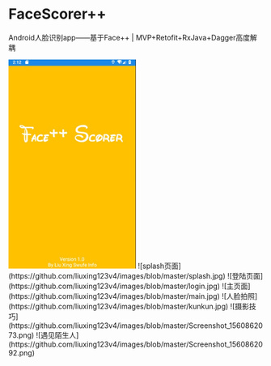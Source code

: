 # FaceScorer++
Android人脸识别app——基于Face++ | MVP+Retofit+RxJava+Dagger高度解耦

<img src="https://github.com/liuxing123v4/images/blob/master/splash.jpg" width="50%">
![splash页面](https://github.com/liuxing123v4/images/blob/master/splash.jpg)
![登陆页面](https://github.com/liuxing123v4/images/blob/master/login.jpg)
![主页面](https://github.com/liuxing123v4/images/blob/master/main.jpg)
![人脸拍照](https://github.com/liuxing123v4/images/blob/master/kunkun.jpg)
![摄影技巧](https://github.com/liuxing123v4/images/blob/master/Screenshot_1560862073.png)
![遇见陌生人](https://github.com/liuxing123v4/images/blob/master/Screenshot_1560862092.png)
